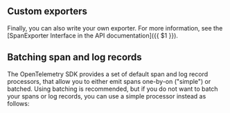 ## Custom exporters

Finally, you can also write your own exporter. For more information, see the
[SpanExporter Interface in the API
documentation]({{ $1 }}).

## Batching span and log records

The OpenTelemetry SDK provides a set of default span and log record processors,
that allow you to either emit spans one-by-on ("simple") or batched. Using
batching is recommended, but if you do not want to batch your spans or log
records, you can use a simple processor instead as follows:
